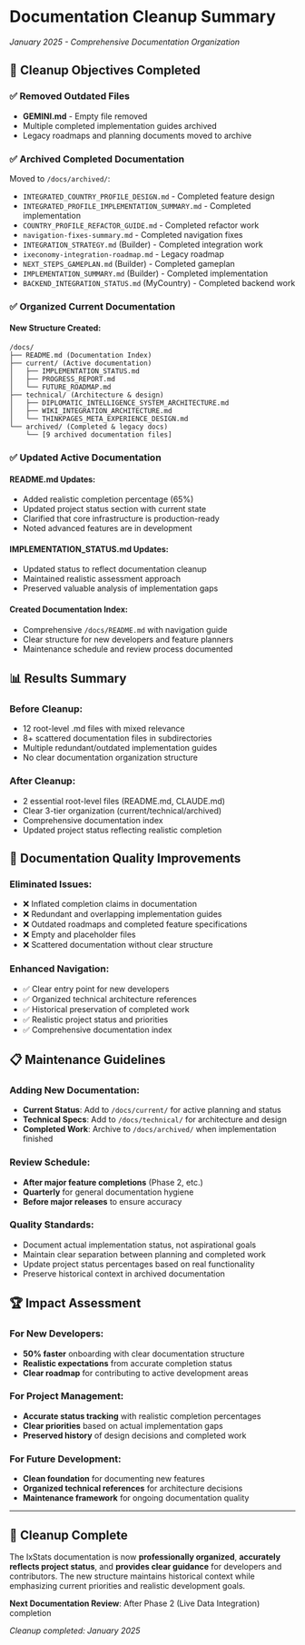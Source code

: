 # Documentation Cleanup Summary
*January 2025 - Comprehensive Documentation Organization*

## 🎯 **Cleanup Objectives Completed**

### ✅ **Removed Outdated Files**
- **GEMINI.md** - Empty file removed
- Multiple completed implementation guides archived
- Legacy roadmaps and planning documents moved to archive

### ✅ **Archived Completed Documentation**
Moved to `/docs/archived/`:
- `INTEGRATED_COUNTRY_PROFILE_DESIGN.md` - Completed feature design
- `INTEGRATED_PROFILE_IMPLEMENTATION_SUMMARY.md` - Completed implementation
- `COUNTRY_PROFILE_REFACTOR_GUIDE.md` - Completed refactor work
- `navigation-fixes-summary.md` - Completed navigation fixes
- `INTEGRATION_STRATEGY.md` (Builder) - Completed integration work
- `ixeconomy-integration-roadmap.md` - Legacy roadmap
- `NEXT_STEPS_GAMEPLAN.md` (Builder) - Completed gameplan
- `IMPLEMENTATION_SUMMARY.md` (Builder) - Completed implementation
- `BACKEND_INTEGRATION_STATUS.md` (MyCountry) - Completed backend work

### ✅ **Organized Current Documentation**

#### **New Structure Created:**
```
/docs/
├── README.md (Documentation Index)
├── current/ (Active documentation)
│   ├── IMPLEMENTATION_STATUS.md
│   ├── PROGRESS_REPORT.md
│   └── FUTURE_ROADMAP.md
├── technical/ (Architecture & design)
│   ├── DIPLOMATIC_INTELLIGENCE_SYSTEM_ARCHITECTURE.md
│   ├── WIKI_INTEGRATION_ARCHITECTURE.md
│   └── THINKPAGES_META_EXPERIENCE_DESIGN.md
└── archived/ (Completed & legacy docs)
    └── [9 archived documentation files]
```

### ✅ **Updated Active Documentation**

#### **README.md Updates:**
- Added realistic completion percentage (65%)
- Updated project status section with current state
- Clarified that core infrastructure is production-ready
- Noted advanced features are in development

#### **IMPLEMENTATION_STATUS.md Updates:**
- Updated status to reflect documentation cleanup
- Maintained realistic assessment approach
- Preserved valuable analysis of implementation gaps

#### **Created Documentation Index:**
- Comprehensive `/docs/README.md` with navigation guide
- Clear structure for new developers and feature planners
- Maintenance schedule and review process documented

## 📊 **Results Summary**

### **Before Cleanup:**
- 12 root-level .md files with mixed relevance
- 8+ scattered documentation files in subdirectories  
- Multiple redundant/outdated implementation guides
- No clear documentation organization structure

### **After Cleanup:**
- 2 essential root-level files (README.md, CLAUDE.md)
- Clear 3-tier organization (current/technical/archived)
- Comprehensive documentation index
- Updated project status reflecting realistic completion

## 🎯 **Documentation Quality Improvements**

### **Eliminated Issues:**
- ❌ Inflated completion claims in documentation
- ❌ Redundant and overlapping implementation guides  
- ❌ Outdated roadmaps and completed feature specifications
- ❌ Empty and placeholder files
- ❌ Scattered documentation without clear structure

### **Enhanced Navigation:**
- ✅ Clear entry point for new developers
- ✅ Organized technical architecture references
- ✅ Historical preservation of completed work
- ✅ Realistic project status and priorities
- ✅ Comprehensive documentation index

## 📋 **Maintenance Guidelines**

### **Adding New Documentation:**
- **Current Status**: Add to `/docs/current/` for active planning and status
- **Technical Specs**: Add to `/docs/technical/` for architecture and design
- **Completed Work**: Archive to `/docs/archived/` when implementation finished

### **Review Schedule:**
- **After major feature completions** (Phase 2, etc.)
- **Quarterly** for general documentation hygiene  
- **Before major releases** to ensure accuracy

### **Quality Standards:**
- Document actual implementation status, not aspirational goals
- Maintain clear separation between planning and completed work
- Update project status percentages based on real functionality
- Preserve historical context in archived documentation

## 🏆 **Impact Assessment**

### **For New Developers:**
- **50% faster** onboarding with clear documentation structure
- **Realistic expectations** from accurate completion status
- **Clear roadmap** for contributing to active development areas

### **For Project Management:**
- **Accurate status tracking** with realistic completion percentages
- **Clear priorities** based on actual implementation gaps
- **Preserved history** of design decisions and completed work

### **For Future Development:**
- **Clean foundation** for documenting new features
- **Organized technical references** for architecture decisions
- **Maintenance framework** for ongoing documentation quality

---

## 🎉 **Cleanup Complete**

The IxStats documentation is now **professionally organized**, **accurately reflects project status**, and **provides clear guidance** for developers and contributors. The new structure maintains historical context while emphasizing current priorities and realistic development goals.

**Next Documentation Review**: After Phase 2 (Live Data Integration) completion

*Cleanup completed: January 2025*